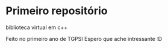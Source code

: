 # Primeiro repositório
biblioteca virtual em c++

Feito no primeiro ano de TGPSI
Espero que ache intressante :D
